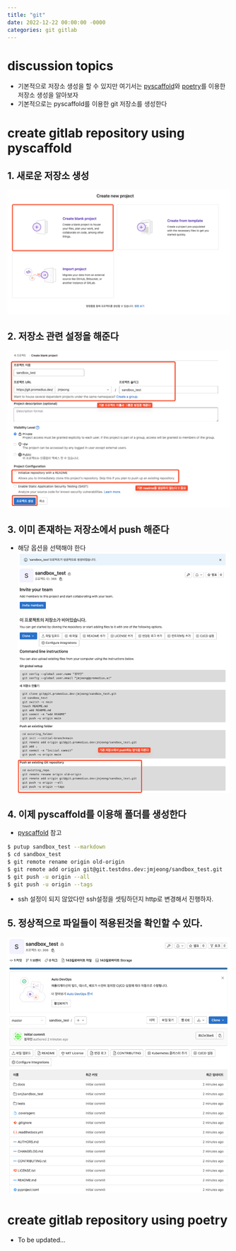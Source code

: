 ```yaml
---
title: "git"
date: 2022-12-22 00:00:00 -0000
categories: git gitlab
---
```


# discussion topics
- 기본적으로 저장소 생성을 할 수 있지만 여기서는 [pyscaffold](pyscaffold)와 [poetry](poetry)를 이용한 저장소 생성을 알아보자
- 기본적으로는 pyscaffold를 이용한 git 저장소를 생성한다

# create gitlab repository using **pyscaffold**
## 1. 새로운 저장소 생성
![SCR-20220525-lbv](uploads/df614cf78ea23fb0bb8adf81d84c272a/SCR-20220525-lbv.png)

## 2. 저장소 관련 설정을 해준다
![SCR-20220525-lcj](uploads/b9bcd747d16fa6bf84b3c1336d33c4b0/SCR-20220525-lcj.png)

## 3. 이미 존재하는 저장소에서 push 해준다
- 해당 옵션을 선택해야 한다
![SCR-20220525-ldi](uploads/e9e27dc915468a693f2e45adcb547945/SCR-20220525-ldi.png)

## 4. 이제 pyscaffold를 이용해 폴더를 생성한다
- [pyscaffold](pyscaffold) 참고
```bash
$ putup sandbox_test --markdown
$ cd sandbox_test
$ git remote rename origin old-origin
$ git remote add origin git@git.testdns.dev:jmjeong/sandbox_test.git
$ git push -u origin --all
$ git push -u origin --tags
```
- ssh 설정이 되지 않았다만 ssh설정을 셋팅하던지 http로 변경해서 진행하자.

## 5. 정상적으로 파일들이 적용된것을 확인할 수 있다.
![SCR-20220525-ljk](uploads/bee047e5cb50ba7c7f99a8e32db2adf9/SCR-20220525-ljk.png)


# create gitlab repository using **poetry**

- To be updated...